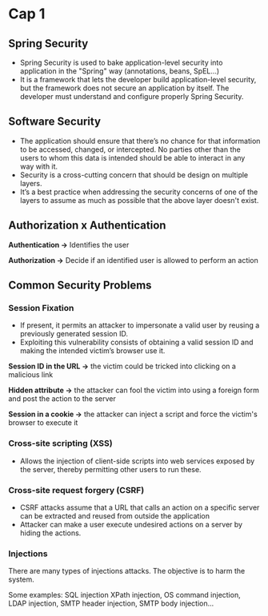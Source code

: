 # Cap 1

## Spring Security

- Spring Security is used to bake application-level security into application in the "Spring" way (annotations, beans, SpEL...)
- It is a framework that lets the developer build application-level security, but the framework does not secure an application by itself. The developer must understand and configure properly Spring Security.

## Software Security

- The application should ensure that there’s no chance for that information to be accessed, changed, or intercepted. No parties other than the users to whom this data is intended should be able to interact in any way with it.
- Security is a cross-cutting concern that should be design on multiple layers.
- It’s a best practice when addressing the security concerns of one of the layers to assume as much as possible that the above layer doesn't exist.

## Authorization x Authentication

**Authentication →** Identifies the user

**Authorization →** Decide if an identified user is allowed to perform an action

## Common Security Problems

### Session Fixation

- If present, it permits an attacker to impersonate a valid user by reusing a previously generated session ID.
- Exploiting this vulnerability consists of obtaining a valid session ID and making the intended victim’s browser use it.

**Session ID in the URL →** the victim could be tricked into clicking on a malicious link

**Hidden attribute →** the attacker can fool the victim into using a foreign form and post the action to the server

**Session in a cookie →** the attacker can inject a script and force the victim's browser to execute it

### Cross-site scripting (XSS)

- Allows the injection of client-side scripts into web services exposed by the server, thereby permitting other users to run these.

### Cross-site request forgery (CSRF)

- CSRF attacks assume that a URL that calls an action on a specific server can be extracted and reused from outside the application
- Attacker can make a user execute undesired actions on a server by hiding the actions.

### Injections

There are many types of injections attacks. The objective is to harm the system.

Some examples: SQL injection XPath injection, OS command injection, LDAP injection, SMTP header injection, SMTP body injection...